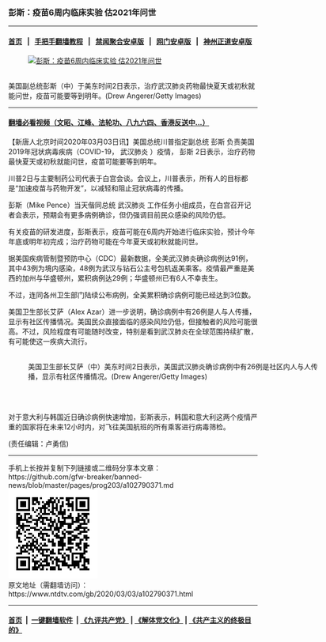 ### 彭斯：疫苗6周内临床实验 估2021年问世
------------------------

#### [首页](https://github.com/gfw-breaker/banned-news/blob/master/README.md) &nbsp;&nbsp;|&nbsp;&nbsp; [手把手翻墙教程](https://github.com/gfw-breaker/guides/wiki) &nbsp;&nbsp;|&nbsp;&nbsp; [禁闻聚合安卓版](https://github.com/gfw-breaker/bn-android) &nbsp;&nbsp;|&nbsp;&nbsp; [网门安卓版](https://github.com/oGate2/oGate) &nbsp;&nbsp;|&nbsp;&nbsp; [神州正道安卓版](https://github.com/SzzdOgate/update) 



<div><div class="featured_image">
 <a href="https://i.ntdtv.com/assets/uploads/2020/03/GettyImages-1204820764.jpg" target="_blank">
  <figure>
   <img alt="彭斯：疫苗6周内临床实验 估2021年问世" src="https://i.ntdtv.com/assets/uploads/2020/03/GettyImages-1204820764-800x450.jpg"/>
  </figure><br/>
 </a>
 <span class="caption">
  美国副总统彭斯（中）于美东时间2日表示，治疗武汉肺炎药物最快夏天或初秋就能问世，疫苗可能要等到明年。(Drew Angerer/Getty Images)
 </span>
</div>
</div><hr/>

#### [翻墙必看视频（文昭、江峰、法轮功、八九六四、香港反送中...）](https://github.com/gfw-breaker/banned-news/blob/master/pages/link3.md)

<div><div class="post_content" itemprop="articleBody">
 <p>
  【新唐人北京时间2020年03月03日讯】美国总统川普指定副总统
  <ok href="https://www.ntdtv.com/gb/彭斯.htm">
   彭斯
  </ok>
  负责美国2019年冠状病毒疾病（COVID-19，
  <ok href="https://www.ntdtv.com/gb/武汉肺炎.htm">
   武汉肺炎
  </ok>
  ）疫情，
  <ok href="https://www.ntdtv.com/gb/彭斯.htm">
   彭斯
  </ok>
  2日表示，治疗药物最快夏天或初秋就能问世，疫苗可能要等到明年。
 </p>
 <p>
  川普2日与主要制药公司代表于白宫会谈。会议上，川普表示，所有人的目标都是“加速疫苗与药物开发”，以减轻和阻止冠状病毒的传播。
 </p>
 <p>
  彭斯（Mike Pence）当天偕同总统
  <ok href="https://www.ntdtv.com/gb/武汉肺炎.htm">
   武汉肺炎
  </ok>
  工作任务小组成员，在白宫召开记者会表示，预期会有更多病例确诊，但仍强调目前民众感染的风险仍低。
 </p>
 <p>
  有关疫苗的研发进度，彭斯表示，疫苗可能在6周内开始进行临床实验，预计今年年底或明年初完成；治疗药物可能在今年夏天或初秋就能问世。
 </p>
 <p>
  据美国疾病管制暨预防中心（CDC）最新数据，全美武汉肺炎确诊病例达91例，其中43例为境内感染，48例为武汉与钻石公主号包机返美乘客。疫情最严重是美西的加州与华盛顿州，累积病例达29例；华盛顿州已有6人不幸丧生。
 </p>
 <p>
  不过，连同各州卫生部门陆续公布病例，全美累积确诊病例可能已经达到3位数。
 </p>
 <p>
  美国卫生部长艾萨（Alex Azar）进一步说明，确诊病例中有26例是人与人传播，显示有社区传播情况。美国民众直接面临的感染风险仍低，但接触者的风险可能很高。不过，风险程度有可能随时改变，特别是看到武汉肺炎在全球范围持续扩散，有可能使这一疾病大流行。
 </p>
 <figure class="wp-caption alignnone" id="attachment_102790396" style="width: 600px">
  <img alt="" class="size-medium wp-image-102790396" src="https://i.ntdtv.com/assets/uploads/2020/03/GettyImages-1204820805-600x400.jpg">
   <br/><figcaption class="wp-caption-text">
    美国卫生部长艾萨（中）美东时间2日表示，美国武汉肺炎确诊病例中有26例是社区内人与人传播，显示有社区传播情况。(Drew Angerer/Getty Images)
   </figcaption><br/>
  </img>
 </figure><br/>
 <p>
  对于意大利与韩国近日确诊病例快速增加，彭斯表示，韩国和意大利这两个疫情严重的国家将在未来12小时内，对飞往美国航班的所有乘客进行病毒筛检。
 </p>
 <p>
  (责任编辑：卢勇信)
 </p>
 <div class="single_ad">
 </div>
</div>
</div>
<hr/>
手机上长按并复制下列链接或二维码分享本文章：<br/>
https://github.com/gfw-breaker/banned-news/blob/master/pages/prog203/a102790371.md <br/>
<a href='https://github.com/gfw-breaker/banned-news/blob/master/pages/prog203/a102790371.md'><img src='https://github.com/gfw-breaker/banned-news/blob/master/pages/prog203/a102790371.md.png'/></a> <br/>
原文地址（需翻墙访问）：https://www.ntdtv.com/gb/2020/03/03/a102790371.html


------------------------
#### [首页](https://github.com/gfw-breaker/banned-news/blob/master/README.md) &nbsp;|&nbsp; [一键翻墙软件](https://github.com/gfw-breaker/nogfw/blob/master/README.md) &nbsp;| [《九评共产党》](https://github.com/gfw-breaker/9ping.md/blob/master/README.md#九评之一评共产党是什么) | [《解体党文化》](https://github.com/gfw-breaker/jtdwh.md/blob/master/README.md) | [《共产主义的终极目的》](https://github.com/gfw-breaker/gczydzjmd.md/blob/master/README.md)


<img src='http://gfw-breaker.win/banned-news/pages/prog203/a102790371.md' width='0px' height='0px'/>